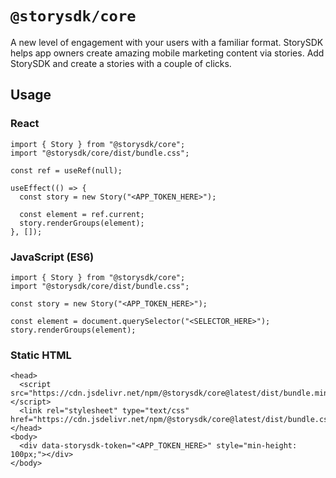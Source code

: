 # `@storysdk/core`

A new level of engagement with your users with a familiar format. StorySDK helps app owners create amazing mobile marketing content via stories. Add StorySDK and create a stories with a couple of clicks.

## Usage

### React

```
import { Story } from "@storysdk/core"; 
import "@storysdk/core/dist/bundle.css";

const ref = useRef(null);

useEffect(() => {
  const story = new Story("<APP_TOKEN_HERE>");

  const element = ref.current;
  story.renderGroups(element);
}, []);
```

### JavaScript (ES6)

```
import { Story } from "@storysdk/core"; 
import "@storysdk/core/dist/bundle.css";

const story = new Story("<APP_TOKEN_HERE>");

const element = document.querySelector("<SELECTOR_HERE>");
story.renderGroups(element);
```

### Static HTML

```
<head>
  <script src="https://cdn.jsdelivr.net/npm/@storysdk/core@latest/dist/bundle.min.js"></script>
  <link rel="stylesheet" type="text/css" href="https://cdn.jsdelivr.net/npm/@storysdk/core@latest/dist/bundle.css">
</head>
<body>
  <div data-storysdk-token="<APP_TOKEN_HERE>" style="min-height: 100px;"></div>
</body>
```


